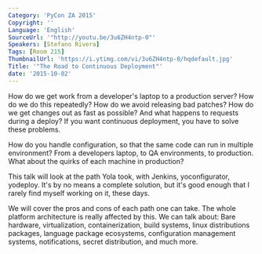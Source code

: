 ```yaml
---
Category: 'PyCon ZA 2015'
Copyright: ''
Language: 'English'
SourceUrl: '"http://youtu.be/3u6ZH4ntp-0"'
Speakers: [Stefano Rivera]
Tags: [Room 215]
ThumbnailUrl: 'https://i.ytimg.com/vi/3u6ZH4ntp-0/hqdefault.jpg'
Title: '"The Road to Continuous Deployment"'
date: '2015-10-02'
---
```

How do we get work from a developer's laptop to a production server?
How do we do this repeatedly? How do we avoid releasing bad patches? How do we get changes out as fast as possible? And what happens to requests during a deploy? If you want continuous deployment, you have to solve these problems.

How do you handle configuration, so that the same code can run in multiple environment? From a developers laptop, to QA environments, to production. What about the quirks of each machine in production?

This talk will look at the path Yola took, with Jenkins, yoconfigurator, yodeploy. It's by no means a complete solution, but it's good enough that I rarely find myself working on it, these days.

We will cover the pros and cons of each path one can take. The whole platform architecture is really affected by this. We can talk about: Bare hardware, virtualization, containerization, build systems, linux distributions packages, language package ecosystems, configuration management systems, notifications, secret distribution, and much more.